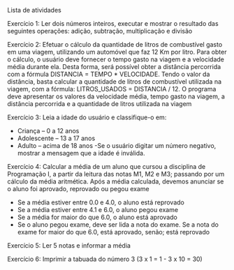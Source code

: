 Lista de atividades

Exercício 1: Ler dois números inteiros, executar e mostrar o resultado das seguintes operações: adição, subtração, multiplicação e divisão

Exercício 2: Efetuar o cálculo da quantidade de litros de combustível gasto em uma viagem, utilizando um automóvel que faz 12 Km por litro.
Para obter o cálculo, o usuário deve fornecer o tempo gasto na viagem e a velocidade média durante ela. 
Desta forma, será possível obter a distância percorrida com a fórmula DISTANCIA = TEMPO * VELOCIDADE. 
Tendo o valor da distância, basta calcular a quantidade de litros de combustível utilizada na viagem, com a fórmula: LITROS_USADOS = DISTANCIA / 12. 
O programa deve apresentar os valores da velocidade média, tempo gasto na viagem, a distância percorrida e a quantidade de litros utilizada na viagem

Exercício 3: Leia a idade do usuário e classifique-o em:
- Criança – 0 a 12 anos
- Adolescente – 13 a 17 anos
- Adulto – acima de 18 anos
-Se o usuário digitar um número negativo, mostrar a mensagem que a idade é inválida.

Exercício 4: Calcular a média de um aluno que cursou a disciplina de Programação I, a partir da leitura das notas M1, M2 e M3; passando por um cálculo da média aritmética. Após a média calculada, devemos anunciar se o aluno foi aprovado, reprovado ou pegou exame
- Se a média estiver entre 0.0 e 4.0, o aluno está reprovado
- Se a média estiver entre 4.1 e 6.0, o aluno pegou exame
- Se a média for maior do que 6.0, o aluno está aprovado
- Se o aluno pegou exame, deve ser lida a nota do exame. Se a nota do exame for maior do que 6.0, está aprovado, senão; está reprovado

Exercício 5: Ler 5 notas e informar a média

Exercício 6: Imprimir a tabuada do número 3 (3 x 1 = 1 - 3 x 10 = 30)
